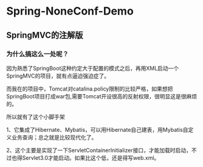 # Spring-NoneConf-Demo
## SpringMVC的注解版

### 为什么搞这么一处呢？
因为熟悉了SpringBoot这种约定大于配置的模式之后，再用XML启动一个SpringMVC的项目，就有点逼迫强迫症了。


而我在的项目中，Tomcat对catalina.policy限制的比较严格，如果想把SpringBoot项目打成war包,需要Tomcat开设很高的反射权限，很明显这是很麻烦的。

所以就有了这个小脚手架

1、它集成了Hibernate、Mybatis，可以用Hibernate自己建表，用Mybatis自定义业务查询；总之就是比较现代化了。

2、这个主要是实现了一下ServletContainerInitializer接口，才能加载时启动，不过也得Servlet3.0才能启动。如果比这个低，还是得写web.xml。
